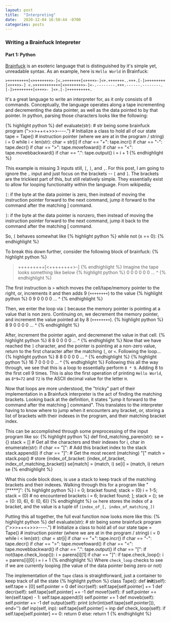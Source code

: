 ```yaml
---
layout: post
title:  "Interpreting"
date:   2020-12-04 16:50:44 -0700
categories: posts
---
```

### Writing a Brainfuck Intepreter
#### Part 1: Python
[Brainfuck][brainfuck-wiki] is an esoteric language that is distinguished by it's simple yet, unreadable syntax. As an example, here is `Hello World` in Brainfuck: 

`>+++++++++[<++++++++>-]<.>+++++++[<++++>-]<+.+++++++..+++.[-]>++++++++[<++++>-] <.>+++++++++++[<++++++++>-]<-.--------.+++.------.--------.[-]>++++++++[<+++>- ]<+.[-]++++++++++.`

It's a great language to write an interpreter for, as it only consists of 8 commands. Conceptually, the language operates along a tape incrementing and decrementing the data pointer, as well as the data pointed to by that pointer. In python, parsing those characters looks like the following:

{% highlight python %}
def evaluate(str):
    # str being some brainfuck program (">>>++<+>>>----.")
    # Initialize a class to hold all of our state
    tape = Tape()
    # instruction pointer (where we are at in the program / string)
    i = 0
    while i < len(str):
        char = str[i]
        if char == "+": tape.incr()
        if char == "-": tape.decr()
        if char == ">": tape.movefoward()
        if char == "<": tape.movebbackward()
        if char == ".": tape.output()
        i = i + 1
{% endhighlight %}

This example is missing 3 inputs still, `[`, `]`, and `,`. For this post, I am going to ignore the `,` input and just focus on the brackets -- `[` and `]`.
The brackets are the trickiest part of this, but still relatively simple. They essentially exist to allow for looping functionality within the language. From wikipedia;

`[`: if the byte at the data pointer is zero, then instead of moving the instruction pointer forward to the next command, jump it forward to the command after the matching ] command. 

`]`: if the byte at the data pointer is nonzero, then instead of moving the instruction pointer forward to the next command, jump it back to the command after the matching [ command. 

So, `[` behaves somewhat like
{% highlight python %}
while not (x == 0):
{% endhighlight %}

To break this down further, consider the following block of brainfuck:
{% highlight python %}
>+++++++++[<++++++++>-]
{% endhighlight %}
Imagine the tape looks something like below
{% highlight python %}
0 0 0 0 0 0 ...
^
{% endhighlight %}

The first instruction is `>` which moves the cell/tape/memory pointer to the right, or, increments it and then adds 9 (`++++++++`) to the value
{% highlight python %}
0 9 0 0 0 0 ...
  ^
{% endhighlight %}

Then, we enter the loop via `[` because the memory pointer is pointing at a value that is non zero. Continuing on, we decrement the memory pointer, and increment the value pointed at by 8 (`++++++++`). 
{% highlight python %}
8 9 0 0 0 0 ...
^
{% endhighlight %}

After, increment the pointer again, and decremenet the value in that cell.
{% highlight python %}
8 8 0 0 0 0 ...
  ^
{% endhighlight %}
Now that we have reached the `]` character, and the pointer is pointing at a non-zero value, return to the first character after the matching `[`, or `<`. Following the loop...
{% highlight python %}
8 8 0 0 0 0 ...
^
{% endhighlight %}
{% highlight python %}
16 7 0 0 0 0 ...
^
{% endhighlight %}
Following this all the way through, we see that this is a loop to essentially perform `8 * 9`. Adding 8 to the first cell 9 times. This is also the first operation of printing `Hello World`, as `8*9=72` and `72` is the ASCII decimal value for the letter `H`. 


Now that loops are more understood, the "tricky" part of their implementation in a Brainfuck interpreter is the act of finding the matching brackets. Looking back at the definition, it states "jump it forward to the command after the matching ] command". This translates to the interpreter having to know where to jump when it encounters any bracket, or, storing a list of brackets with their indexes in the program, and their matching bracket index. 

This can be accomplished through some preprocessing of the input program like so:
{% highlight python %}
def find_matching_paren(str):
    se = {}
    stack = []
    # Get all the characters and their indexes
    for i, char in enumerate(str):
        if char == "[":
            # Add this bracket index to the stack
            stack.append(i)
        if char == "]":
            # Get the most recent (matching) "["
            match = stack.pop()
            # store {index_of_bracket: (index_of_bracket, index_of_matching_bracket)}
            se[match] = (match, i)
            se[i] = (match, i)
    return se
{% endhighlight %}

What this code block does, is use a stack to keep track of the matching brackets and their indexes. Walking through this for a program like "[*****]":
{% highlight python %}
i = 0; bracket found;  stack = (0)
i = 1-5; stack = (0) # no encountered brackets
i = 6; bracket found; ]; stack = (); se = {0: (0, 6), 6: (0, 6)}
{% endhighlight %}
`se` here stores the index of a bracket, and the value is a tuple of `(index_of_[, index_of_matching_])`

Putting this all together, the full eval function now looks more like this:
{% highlight python %}
def evaluate(str):
    # str being some brainfuck program (">>>++<+>>>----.")
    # Initialize a class to hold all of our state
    tape = Tape()
    # instruction pointer (where we are at in the program / string)
    i = 0
    while i < len(str):
        char = str[i]
        if char == "+": tape.incr()
        if char == "-": tape.decr()
        if char == ">": tape.movefoward()
        if char == "<": tape.movebbackward()
        if char == ".": tape.output()
        if char == "[":
            if not(tape.check_loop()):
                i = parens[i][1]
        if char == "]":
            if tape.check_loop():
                i = parens[i][0]
        i = i + 1
{% endhighlight %}
Where `check_loop` checks to see if we are currently looping (the value of the data pointer being zero or not)

The implementation of the `Tape` class is straightforward, just a container to keep track of all the state
{% highlight python %}
class Tape():
    def __init__(self):
        self.tape = [0]
        self.pointer = 0
    def incr(self):
        self.tape[self.pointer] += 1
    def decr(self):
        self.tape[self.pointer] += -1
    def movef(self):
        if self.pointer == len(self.tape) - 1: self.tape.append(0)
        self.pointer += 1
    def moveb(self):
        self.pointer += -1
    def output(self):
        print (chr(int(self.tape[self.pointer])), end='')
    def inp(self, inp):
        self.tape[self.pointer] = inp
    def check_loop(self):
        if self.tape[self.pointer] == 0:
            return 0
        else:
            return 1
{% endhighlight %}

[brainfuck-wiki]: https://en.wikipedia.org/wiki/Brainfuck

